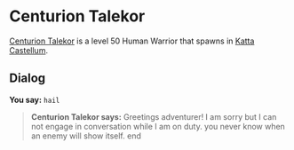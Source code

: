 # Centurion Talekor



[Centurion Talekor](/npc/160019) is a level 50 Human Warrior that spawns in [Katta Castellum](/zone/160).



## Dialog

**You say:** `hail`



>**Centurion Talekor says:** Greetings adventurer! I am sorry but I can not engage in conversation while I am on duty. you never know when an enemy will show itself.
end
